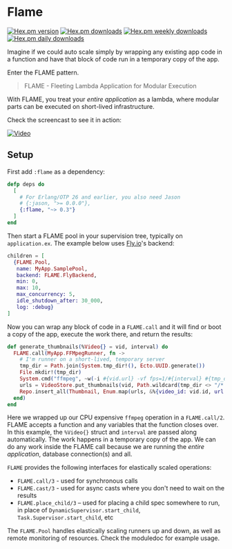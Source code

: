 # Flame

[![Hex.pm version](https://img.shields.io/hexpm/v/flame.svg)](https://hex.pm/packages/flame)
[![Hex.pm downloads](https://img.shields.io/hexpm/dt/flame.svg)](https://hex.pm/packages/flame)
[![Hex.pm weekly downloads](https://img.shields.io/hexpm/dw/flame.svg)](https://hex.pm/packages/flame)
[![Hex.pm daily downloads](https://img.shields.io/hexpm/dd/flame.svg)](https://hex.pm/packages/flame)

Imagine if we could auto scale simply by wrapping any existing app code in a function and have that block of code run in a temporary copy of the app.

Enter the FLAME pattern.

> FLAME - Fleeting Lambda Application for Modular Execution

With FLAME, you treat your _entire application_ as a lambda, where modular parts can be executed on short-lived infrastructure.

Check the screencast to see it in action:

[![Video](https://img.youtube.com/vi/l1xt_rkWdic/maxresdefault.jpg)](https://www.youtube.com/watch?v=l1xt_rkWdic)

## Setup

First add `:flame` as a dependency:

```elixir
defp deps do
  [
    # For Erlang/OTP 26 and earlier, you also need Jason
    # {:jason, ">= 0.0.0"},
    {:flame, "~> 0.3"}
  ]
end
```

Then start a FLAME pool in your supervision tree, typically on `application.ex`. The example below uses [Fly.io](https://fly.io/)'s backend:

```elixir
children = [
  {FLAME.Pool,
   name: MyApp.SamplePool,
   backend: FLAME.FlyBackend,
   min: 0,
   max: 10,
   max_concurrency: 5,
   idle_shutdown_after: 30_000,
   log: :debug}
]
```

Now you can wrap any block of code in a `FLAME.call` and it will find or boot a copy of the app, execute the work there, and return the results:

```elixir
def generate_thumbnails(%Video{} = vid, interval) do
  FLAME.call(MyApp.FFMpegRunner, fn ->
    # I'm runner on a short-lived, temporary server
    tmp_dir = Path.join(System.tmp_dir!(), Ecto.UUID.generate())
    File.mkdir!(tmp_dir)
    System.cmd("ffmpeg", ~w(-i #{vid.url} -vf fps=1/#{interval} #{tmp_dir}/%02d.png))
    urls = VideoStore.put_thumbnails(vid, Path.wildcard(tmp_dir <> "/*.png"))
    Repo.insert_all(Thumbnail, Enum.map(urls, &%{video_id: vid.id, url: &1}))
  end)
end
```

Here we wrapped up our CPU expensive `ffmpeg` operation in a `FLAME.call/2`. FLAME accepts a function and any variables that the function closes over. In this example, the `%Video{}` struct and `interval` are passed along automatically. The work happens in a temporary copy of the app. We can do any work inside the FLAME call because we are running the _entire application_, database connection(s) and all.

`FLAME` provides the following interfaces for elastically scaled operations:

- `FLAME.call/3` - used for synchronous calls
- `FLAME.cast/3` - used for async casts where you don't need to wait on the results
- `FLAME.place_child/3` – used for placing a child spec somewhere to run, in place of `DynamicSupervisor.start_child`, `Task.Supervisor.start_child`, etc

The `FLAME.Pool` handles elastically scaling runners up and down, as well as remote monitoring of resources. Check the moduledoc for example usage.
